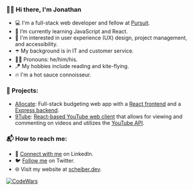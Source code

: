 ### 👋🏻 Hi there, I'm Jonathan

- 💻 I'm a full-stack web developer and fellow at [Pursuit](https://www.pursuit.org/).
- 🌱 I’m currently learning JavaScript and React.
- 💾 I'm interested in user experience (UX) design, project management, and accessibility.
- ☂️ My background is in IT and customer service.
- 👨‍💻 Pronouns: he/him/his.
- 🪁 My hobbies include reading and kite-flying.
- 🔥 I'm a hot sauce connoisseur.

### 🛫 Projects:
- [Allocate](https://allocate.netlify.app/): Full-stack budgeting web app with a [React frontend](https://github.com/scheiber/allocate) and a [Express backend](https://github.com/Scheiber/allocate-backend).
- [9Tube](https://9tube.netlify.app/): [React-based YouTube web client](https://github.com/JC-MT/YouTubeClone.9) that allows for viewing and commenting on videos and utilizes the [YouTube API](https://developers.google.com/youtube/v3).

### 📬 How to reach me:

- 💼 [Connect with me](https://www.linkedin.com/in/jonscheiber/) on LinkedIn.
- 🐦 [Follow me](https://twitter.com/scheiber) on Twitter.
- 🌐 Visit my website at [scheiber.dev](https://scheiber.dev/).

[![CodeWars](https://www.codewars.com/users/Scheiber/badges/large)](https://www.codewars.com/users/Scheiber)